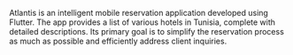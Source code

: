 Atlantis is an intelligent mobile reservation application developed using Flutter. The app provides a list of various hotels in Tunisia, complete with detailed descriptions. Its primary goal is to simplify the reservation process as much as possible and efficiently address client inquiries. 
